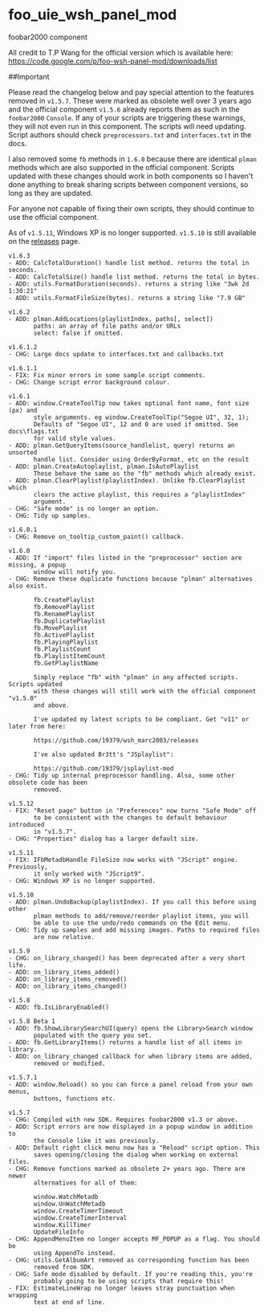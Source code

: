 # foo_uie_wsh_panel_mod
foobar2000 component

All credit to T.P Wang for the official version which is available here: https://code.google.com/p/foo-wsh-panel-mod/downloads/list

##Important

Please read the changelog below and pay special attention to the features removed in `v1.5.7`. These were marked as obsolete well over 3 years ago and the official component `v1.5.6` already reports them as such in the `foobar2000` `Console`. If any of your scripts are triggering these warnings, they will not even run in this component. The scripts will need updating. Script authors should check `preprocessors.txt` and `interfaces.txt` in the docs. 

I also removed some `fb` methods in `1.6.0` because there are identical `plman` methods which are also supported in the official component. Scripts updated with these changes should work in both components so I haven't done anything to break sharing scripts between component versions, so long as they are updated. 

For anyone not capable of fixing their own scripts, they should continue to use the official component.

As of `v1.5.11`, Windows XP is no longer supported. `v1.5.10` is still available on the [releases](https://github.com/19379/foo_uie_wsh_panel_mod/releases/tag/v1.5.10) page.

```
v1.6.3
- ADD: CalcTotalDuration() handle list method. returns the total in seconds.
- ADD: CalcTotalSize() handle list method. returns the total in bytes.
- ADD: utils.FormatDuration(seconds). returns a string like "3wk 2d 1:30:21"
- ADD: utils.FormatFileSize(bytes). returns a string like "7.9 GB"

v1.6.2
- ADD: plman.AddLocations(playlistIndex, paths[, select])
       paths: an array of file paths and/or URLs
       select: false if omitted.

v1.6.1.2
- CHG: Large docs update to interfaces.txt and callbacks.txt

v1.6.1.1
- FIX: Fix minor errors in some sample script comments.
- CHG: Change script error background colour.

v1.6.1
- ADD: window.CreateToolTip now takes optional font name, font size (px) and
       style arguments. eg window.CreateToolTip("Segoe UI", 32, 1);
       Defaults of "Segoe UI", 12 and 0 are used if omitted. See docs\flags.txt
       for valid style values.
- ADD: plman.GetQueryItems(source_handlelist, query) returns an unsorted
       handle list. Consider using OrderByFormat, etc on the result
- ADD: plman.CreateAutoplaylist, plman.IsAutoPlaylist
       These behave the same as the "fb" methods which already exist.
- ADD: plman.ClearPlaylist(playlistIndex). Unlike fb.ClearPlaylist which
       clears the active playlist, this requires a "playlistIndex"
       argument.
- CHG: "Safe mode" is no longer an option.
- CHG: Tidy up samples.

v1.6.0.1
- CHG: Remove on_tooltip_custom_paint() callback.

v1.6.0
- ADD: If "import" files listed in the "preprocessor" section are missing, a popup
       window will notify you.
- CHG: Remove these duplicate functions because "plman" alternatives also exist.

       fb.CreatePlaylist
       fb.RemovePlaylist
       fb.RenamePlaylist
       fb.DuplicatePlaylist
       fb.MovePlaylist
       fb.ActivePlaylist
       fb.PlayingPlaylist
       fb.PlaylistCount
       fb.PlaylistItemCount
       fb.GetPlaylistName

       Simply replace "fb" with "plman" in any affected scripts. Scripts updated
       with these changes will still work with the official component "v1.5.0"
       and above.

       I've updated my latest scripts to be compliant. Get "v11" or later from here:

       https://github.com/19379/wsh_marc2003/releases

       I've also updated Br3tt's "JSplaylist":

       https://github.com/19379/jsplaylist-mod
- CHG: Tidy up internal preprocessor handling. Also, some other obsolete code has been
       removed.

v1.5.12
- FIX: "Reset page" button in "Preferences" now turns "Safe Mode" off
       to be consistent with the changes to default behaviour introduced
       in "v1.5.7".
- CHG: "Properties" dialog has a larger default size.

v1.5.11
- FIX: IFbMetadbHandle FileSize now works with "JScript" engine. Previously,
       it only worked with "JScript9".
- CHG: Windows XP is no longer supported.

v1.5.10
- ADD: plman.UndoBackup(playlistIndex). If you call this before using other
       plman methods to add/remove/reorder playlist items, you will
       be able to use the undo/redo commands on the Edit menu.
- CHG: Tidy up samples and add missing images. Paths to required files
       are now relative.

v1.5.9
- CHG: on_library_changed() has been deprecated after a very short life.
- ADD: on_library_items_added()
- ADD: on_library_items_removed()
- ADD: on_library_items_changed()

v1.5.8
- ADD: fb.IsLibraryEnabled()

v1.5.8 Beta 1
- ADD: fb.ShowLibrarySearchUI(query) opens the Library>Search window
       populated with the query you set.
- ADD: fb.GetLibraryItems() returns a handle list of all items in library.
- ADD: on_library_changed callback for when library items are added,
       removed or modified.

v1.5.7.1
- ADD: window.Reload() so you can force a panel reload from your own menus,
       buttons, functions etc.

v1.5.7
- CHG: Compiled with new SDK. Requires foobar2000 v1.3 or above.
- ADD: Script errors are now displayed in a popup window in addition to
       the Console like it was previously.
- ADD: Default right click menu now has a "Reload" script option. This
       saves opening/closing the dialog when working on external files.
- CHG: Remove functions marked as obsolete 2+ years ago. There are newer
       alternatives for all of them:

       window.WatchMetadb
       window.UnWatchMetadb
       window.CreateTimerTimeout
       window.CreateTimerInterval
       window.KillTimer
       UpdateFileInfo
- CHG: AppendMenuItem no longer accepts MF_POPUP as a flag. You should be
       using AppendTo instead.
- CHG: utils.GetAlbumArt removed as corresponding function has been
       removed from SDK.
- CHG: Safe mode disabled by default. If you're reading this, you're
       probably going to be using scripts that require this!
- FIX: EstimateLineWrap no longer leaves stray punctuation when wrapping
       text at end of line.
```
